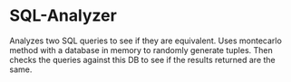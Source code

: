 SQL-Analyzer
============

Analyzes two SQL queries to see if they are equivalent.  Uses montecarlo method with a database in memory to randomly generate tuples.  Then checks the queries against this DB to see if the results returned are the same.
